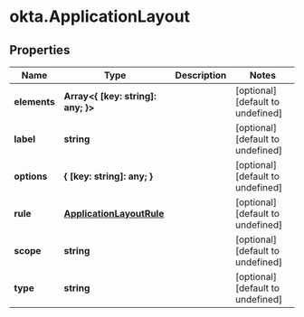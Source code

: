 # okta.ApplicationLayout

## Properties

Name | Type | Description | Notes
------------ | ------------- | ------------- | -------------
**elements** | **Array&lt;{ [key: string]: any; }&gt;** |  | [optional] [default to undefined]
**label** | **string** |  | [optional] [default to undefined]
**options** | **{ [key: string]: any; }** |  | [optional] [default to undefined]
**rule** | [**ApplicationLayoutRule**](ApplicationLayoutRule.md) |  | [optional] [default to undefined]
**scope** | **string** |  | [optional] [default to undefined]
**type** | **string** |  | [optional] [default to undefined]

